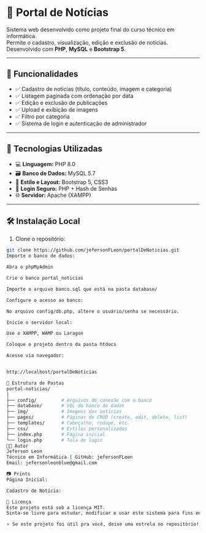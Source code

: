 # 📰 Portal de Notícias

Sistema web desenvolvido como projeto final do curso técnico em informática.  
Permite o cadastro, visualização, edição e exclusão de notícias.  
Desenvolvido com **PHP**, **MySQL** e **Bootstrap 5**.

---

## 📌 Funcionalidades
- ✅ Cadastro de notícias (título, conteúdo, imagem e categoria)
- ✅ Listagem paginada com ordenação por data
- ✅ Edição e exclusão de publicações
- ✅ Upload e exibição de imagens
- ✅ Filtro por categoria
- ✅ Sistema de login e autenticação de administrador

---

## 🧪 Tecnologias Utilizadas

- 💻 **Linguagem:** PHP 8.0
- 🗃️ **Banco de Dados:** MySQL 5.7
- 🎨 **Estilo e Layout:** Bootstrap 5, CSS3
- 🔐 **Login Seguro:** PHP + Hash de Senhas
- 🌐 **Servidor:** Apache (XAMPP)

---

## 🛠️ Instalação Local

1. Clone o repositório:
```bash
git clone https://github.com/jefersonFLeon/portalDeNoticias.git
Importe o banco de dados:

Abra o phpMyAdmin

Crie o banco portal_noticias

Importe o arquivo banco.sql que está na pasta database/

Configure o acesso ao banco:

No arquivo config/db.php, altere o usuário/senha se necessário.

Inicie o servidor local:

Use o XAMPP, WAMP ou Laragon

Coloque o projeto dentro da pasta htdocs

Acesse via navegador:


http://localhost/portalDeNoticias

📁 Estrutura de Pastas
portal-noticias/
│
├── config/         # Arquivos de conexão com o banco
├── database/       # SQL do banco de dados
├── img/            # Imagens das notícias
├── pages/          # Páginas de CRUD (create, edit, delete, list)
├── templates/      # Cabeçalho, rodapé, etc.
├── css/            # Estilos personalizados
├── index.php       # Página inicial
└── login.php       # Tela de login
🧑‍💻 Autor
Jeferson Leon
Técnico em Informática | GitHub: jefersonFLeon
Email: jefersonleonblue@gmail.com

📷 Prints
Página Inicial:

Cadastro de Notícia:

📃 Licença
Este projeto está sob a licença MIT.
Sinta-se livre para estudar, modificar e usar este sistema para fins educativos.

⭐ Se este projeto foi útil pra você, deixe uma estrela no repositório!
